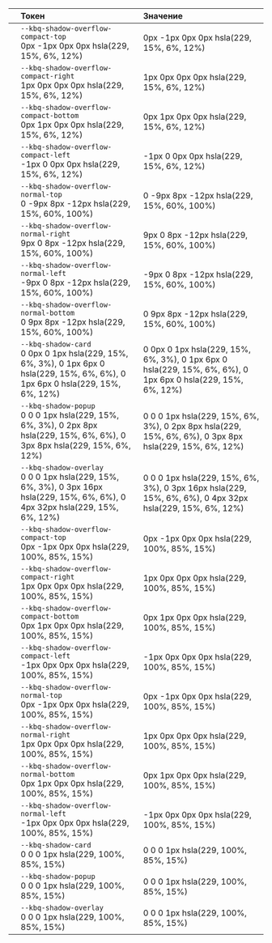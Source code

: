 |                                                                                                                      | Токен                                                                                                                                                                                                                                                                                                  | Значение                                                                                                                                                                       |
| :------------------------------------------------------------------------------------------------------------------- | :----------------------------------------------------------------------------------------------------------------------------------------------------------------------------------------------------------------------------------------------------------------------------------------------------- | :----------------------------------------------------------------------------------------------------------------------------------------------------------------------------- |
| <div class="kbq-design-token-example__shadows" style="box-shadow: var(--kbq-shadow-overflow-compact-top);"></div>    | <div class="kbq-design-token-example__var"><code kbq-code-snippet style="cursor: pointer">--kbq-shadow-overflow-compact-top</code><div class="kbq-design-token-example__value kbq-mono-normal"> 0px -1px 0px 0px hsla(229, 15%, 6%, 12%)</div></div>                                                   | <div class="kbq-design-token-example__value kbq-mono-normal"> 0px -1px 0px 0px hsla(229, 15%, 6%, 12%)</div>                                                                   |
| <div class="kbq-design-token-example__shadows" style="box-shadow: var(--kbq-shadow-overflow-compact-right);"></div>  | <div class="kbq-design-token-example__var"><code kbq-code-snippet style="cursor: pointer">--kbq-shadow-overflow-compact-right</code><div class="kbq-design-token-example__value kbq-mono-normal"> 1px 0px 0px 0px hsla(229, 15%, 6%, 12%)</div></div>                                                  | <div class="kbq-design-token-example__value kbq-mono-normal"> 1px 0px 0px 0px hsla(229, 15%, 6%, 12%)</div>                                                                    |
| <div class="kbq-design-token-example__shadows" style="box-shadow: var(--kbq-shadow-overflow-compact-bottom);"></div> | <div class="kbq-design-token-example__var"><code kbq-code-snippet style="cursor: pointer">--kbq-shadow-overflow-compact-bottom</code><div class="kbq-design-token-example__value kbq-mono-normal"> 0px 1px 0px 0px hsla(229, 15%, 6%, 12%)</div></div>                                                 | <div class="kbq-design-token-example__value kbq-mono-normal"> 0px 1px 0px 0px hsla(229, 15%, 6%, 12%)</div>                                                                    |
| <div class="kbq-design-token-example__shadows" style="box-shadow: var(--kbq-shadow-overflow-compact-left);"></div>   | <div class="kbq-design-token-example__var"><code kbq-code-snippet style="cursor: pointer">--kbq-shadow-overflow-compact-left</code><div class="kbq-design-token-example__value kbq-mono-normal">-1px 0 0px 0px hsla(229, 15%, 6%, 12%)</div></div>                                                     | <div class="kbq-design-token-example__value kbq-mono-normal">-1px 0 0px 0px hsla(229, 15%, 6%, 12%)</div>                                                                      |
| <div class="kbq-design-token-example__shadows" style="box-shadow: var(--kbq-shadow-overflow-normal-top);"></div>     | <div class="kbq-design-token-example__var"><code kbq-code-snippet style="cursor: pointer">--kbq-shadow-overflow-normal-top</code><div class="kbq-design-token-example__value kbq-mono-normal"> 0 -9px 8px -12px hsla(229, 15%, 60%, 100%)</div></div>                                                  | <div class="kbq-design-token-example__value kbq-mono-normal"> 0 -9px 8px -12px hsla(229, 15%, 60%, 100%)</div>                                                                 |
| <div class="kbq-design-token-example__shadows" style="box-shadow: var(--kbq-shadow-overflow-normal-right);"></div>   | <div class="kbq-design-token-example__var"><code kbq-code-snippet style="cursor: pointer">--kbq-shadow-overflow-normal-right</code><div class="kbq-design-token-example__value kbq-mono-normal"> 9px 0 8px -12px hsla(229, 15%, 60%, 100%)</div></div>                                                 | <div class="kbq-design-token-example__value kbq-mono-normal"> 9px 0 8px -12px hsla(229, 15%, 60%, 100%)</div>                                                                  |
| <div class="kbq-design-token-example__shadows" style="box-shadow: var(--kbq-shadow-overflow-normal-left);"></div>    | <div class="kbq-design-token-example__var"><code kbq-code-snippet style="cursor: pointer">--kbq-shadow-overflow-normal-left</code><div class="kbq-design-token-example__value kbq-mono-normal">-9px 0 8px -12px hsla(229, 15%, 60%, 100%)</div></div>                                                  | <div class="kbq-design-token-example__value kbq-mono-normal">-9px 0 8px -12px hsla(229, 15%, 60%, 100%)</div>                                                                  |
| <div class="kbq-design-token-example__shadows" style="box-shadow: var(--kbq-shadow-overflow-normal-bottom);"></div>  | <div class="kbq-design-token-example__var"><code kbq-code-snippet style="cursor: pointer">--kbq-shadow-overflow-normal-bottom</code><div class="kbq-design-token-example__value kbq-mono-normal"> 0 9px 8px -12px hsla(229, 15%, 60%, 100%)</div></div>                                                | <div class="kbq-design-token-example__value kbq-mono-normal"> 0 9px 8px -12px hsla(229, 15%, 60%, 100%)</div>                                                                  |
| <div class="kbq-design-token-example__shadows" style="box-shadow: var(--kbq-shadow-card);"></div>                    | <div class="kbq-design-token-example__var"><code kbq-code-snippet style="cursor: pointer">--kbq-shadow-card</code><div class="kbq-design-token-example__value kbq-mono-normal">0 0px 0 1px hsla(229, 15%, 6%, 3%), 0 1px 6px 0 hsla(229, 15%, 6%, 6%), 0 1px 6px 0 hsla(229, 15%, 6%, 12%)</div></div> | <div class="kbq-design-token-example__value kbq-mono-normal">0 0px 0 1px hsla(229, 15%, 6%, 3%), 0 1px 6px 0 hsla(229, 15%, 6%, 6%), 0 1px 6px 0 hsla(229, 15%, 6%, 12%)</div> |
| <div class="kbq-design-token-example__shadows" style="box-shadow: var(--kbq-shadow-popup);"></div>                   | <div class="kbq-design-token-example__var"><code kbq-code-snippet style="cursor: pointer">--kbq-shadow-popup</code><div class="kbq-design-token-example__value kbq-mono-normal">0 0 0 1px hsla(229, 15%, 6%, 3%), 0 2px 8px hsla(229, 15%, 6%, 6%), 0 3px 8px hsla(229, 15%, 6%, 12%)</div></div>      | <div class="kbq-design-token-example__value kbq-mono-normal">0 0 0 1px hsla(229, 15%, 6%, 3%), 0 2px 8px hsla(229, 15%, 6%, 6%), 0 3px 8px hsla(229, 15%, 6%, 12%)</div>       |
| <div class="kbq-design-token-example__shadows" style="box-shadow: var(--kbq-shadow-overlay);"></div>                 | <div class="kbq-design-token-example__var"><code kbq-code-snippet style="cursor: pointer">--kbq-shadow-overlay</code><div class="kbq-design-token-example__value kbq-mono-normal">0 0 0 1px hsla(229, 15%, 6%, 3%), 0 3px 16px hsla(229, 15%, 6%, 6%), 0 4px 32px hsla(229, 15%, 6%, 12%)</div></div>  | <div class="kbq-design-token-example__value kbq-mono-normal">0 0 0 1px hsla(229, 15%, 6%, 3%), 0 3px 16px hsla(229, 15%, 6%, 6%), 0 4px 32px hsla(229, 15%, 6%, 12%)</div>     |
| <div class="kbq-design-token-example__shadows" style="box-shadow: var(--kbq-shadow-overflow-compact-top);"></div>    | <div class="kbq-design-token-example__var"><code kbq-code-snippet style="cursor: pointer">--kbq-shadow-overflow-compact-top</code><div class="kbq-design-token-example__value kbq-mono-normal"> 0px -1px 0px 0px hsla(229, 100%, 85%, 15%)</div></div>                                                 | <div class="kbq-design-token-example__value kbq-mono-normal"> 0px -1px 0px 0px hsla(229, 100%, 85%, 15%)</div>                                                                 |
| <div class="kbq-design-token-example__shadows" style="box-shadow: var(--kbq-shadow-overflow-compact-right);"></div>  | <div class="kbq-design-token-example__var"><code kbq-code-snippet style="cursor: pointer">--kbq-shadow-overflow-compact-right</code><div class="kbq-design-token-example__value kbq-mono-normal"> 1px 0px 0px 0px hsla(229, 100%, 85%, 15%)</div></div>                                                | <div class="kbq-design-token-example__value kbq-mono-normal"> 1px 0px 0px 0px hsla(229, 100%, 85%, 15%)</div>                                                                  |
| <div class="kbq-design-token-example__shadows" style="box-shadow: var(--kbq-shadow-overflow-compact-bottom);"></div> | <div class="kbq-design-token-example__var"><code kbq-code-snippet style="cursor: pointer">--kbq-shadow-overflow-compact-bottom</code><div class="kbq-design-token-example__value kbq-mono-normal"> 0px 1px 0px 0px hsla(229, 100%, 85%, 15%)</div></div>                                               | <div class="kbq-design-token-example__value kbq-mono-normal"> 0px 1px 0px 0px hsla(229, 100%, 85%, 15%)</div>                                                                  |
| <div class="kbq-design-token-example__shadows" style="box-shadow: var(--kbq-shadow-overflow-compact-left);"></div>   | <div class="kbq-design-token-example__var"><code kbq-code-snippet style="cursor: pointer">--kbq-shadow-overflow-compact-left</code><div class="kbq-design-token-example__value kbq-mono-normal">-1px 0px 0px 0px hsla(229, 100%, 85%, 15%)</div></div>                                                 | <div class="kbq-design-token-example__value kbq-mono-normal">-1px 0px 0px 0px hsla(229, 100%, 85%, 15%)</div>                                                                  |
| <div class="kbq-design-token-example__shadows" style="box-shadow: var(--kbq-shadow-overflow-normal-top);"></div>     | <div class="kbq-design-token-example__var"><code kbq-code-snippet style="cursor: pointer">--kbq-shadow-overflow-normal-top</code><div class="kbq-design-token-example__value kbq-mono-normal"> 0px -1px 0px 0px hsla(229, 100%, 85%, 15%)</div></div>                                                  | <div class="kbq-design-token-example__value kbq-mono-normal"> 0px -1px 0px 0px hsla(229, 100%, 85%, 15%)</div>                                                                 |
| <div class="kbq-design-token-example__shadows" style="box-shadow: var(--kbq-shadow-overflow-normal-right);"></div>   | <div class="kbq-design-token-example__var"><code kbq-code-snippet style="cursor: pointer">--kbq-shadow-overflow-normal-right</code><div class="kbq-design-token-example__value kbq-mono-normal"> 1px 0px 0px 0px hsla(229, 100%, 85%, 15%)</div></div>                                                 | <div class="kbq-design-token-example__value kbq-mono-normal"> 1px 0px 0px 0px hsla(229, 100%, 85%, 15%)</div>                                                                  |
| <div class="kbq-design-token-example__shadows" style="box-shadow: var(--kbq-shadow-overflow-normal-bottom);"></div>  | <div class="kbq-design-token-example__var"><code kbq-code-snippet style="cursor: pointer">--kbq-shadow-overflow-normal-bottom</code><div class="kbq-design-token-example__value kbq-mono-normal"> 0px 1px 0px 0px hsla(229, 100%, 85%, 15%)</div></div>                                                | <div class="kbq-design-token-example__value kbq-mono-normal"> 0px 1px 0px 0px hsla(229, 100%, 85%, 15%)</div>                                                                  |
| <div class="kbq-design-token-example__shadows" style="box-shadow: var(--kbq-shadow-overflow-normal-left);"></div>    | <div class="kbq-design-token-example__var"><code kbq-code-snippet style="cursor: pointer">--kbq-shadow-overflow-normal-left</code><div class="kbq-design-token-example__value kbq-mono-normal">-1px 0px 0px 0px hsla(229, 100%, 85%, 15%)</div></div>                                                  | <div class="kbq-design-token-example__value kbq-mono-normal">-1px 0px 0px 0px hsla(229, 100%, 85%, 15%)</div>                                                                  |
| <div class="kbq-design-token-example__shadows" style="box-shadow: var(--kbq-shadow-card);"></div>                    | <div class="kbq-design-token-example__var"><code kbq-code-snippet style="cursor: pointer">--kbq-shadow-card</code><div class="kbq-design-token-example__value kbq-mono-normal">0 0 0 1px hsla(229, 100%, 85%, 15%)</div></div>                                                                         | <div class="kbq-design-token-example__value kbq-mono-normal">0 0 0 1px hsla(229, 100%, 85%, 15%)</div>                                                                         |
| <div class="kbq-design-token-example__shadows" style="box-shadow: var(--kbq-shadow-popup);"></div>                   | <div class="kbq-design-token-example__var"><code kbq-code-snippet style="cursor: pointer">--kbq-shadow-popup</code><div class="kbq-design-token-example__value kbq-mono-normal">0 0 0 1px hsla(229, 100%, 85%, 15%)</div></div>                                                                        | <div class="kbq-design-token-example__value kbq-mono-normal">0 0 0 1px hsla(229, 100%, 85%, 15%)</div>                                                                         |
| <div class="kbq-design-token-example__shadows" style="box-shadow: var(--kbq-shadow-overlay);"></div>                 | <div class="kbq-design-token-example__var"><code kbq-code-snippet style="cursor: pointer">--kbq-shadow-overlay</code><div class="kbq-design-token-example__value kbq-mono-normal">0 0 0 1px hsla(229, 100%, 85%, 15%)</div></div>                                                                      | <div class="kbq-design-token-example__value kbq-mono-normal">0 0 0 1px hsla(229, 100%, 85%, 15%)</div>                                                                         |
